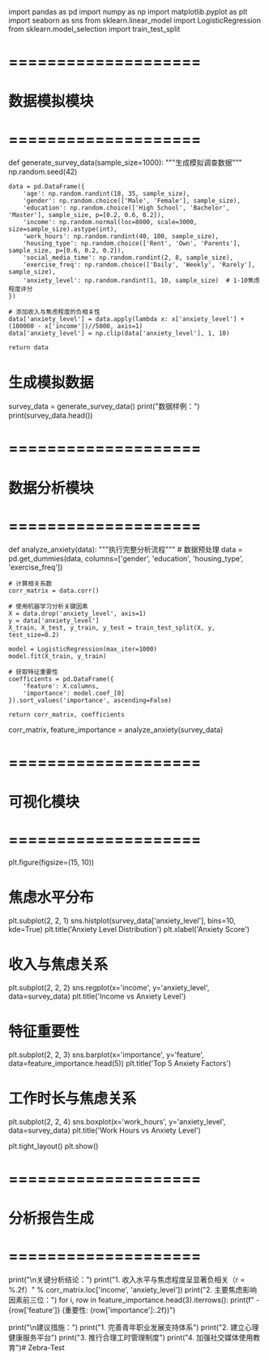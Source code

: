 import pandas as pd
import numpy as np
import matplotlib.pyplot as plt
import seaborn as sns
from sklearn.linear_model import LogisticRegression
from sklearn.model_selection import train_test_split

# ====================
# 数据模拟模块
# ====================
def generate_survey_data(sample_size=1000):
    """生成模拟调查数据"""
    np.random.seed(42)
    
    data = pd.DataFrame({
        'age': np.random.randint(18, 35, sample_size),
        'gender': np.random.choice(['Male', 'Female'], sample_size),
        'education': np.random.choice(['High School', 'Bachelor', 'Master'], sample_size, p=[0.2, 0.6, 0.2]),
        'income': np.random.normal(loc=8000, scale=3000, size=sample_size).astype(int),
        'work_hours': np.random.randint(40, 100, sample_size),
        'housing_type': np.random.choice(['Rent', 'Own', 'Parents'], sample_size, p=[0.6, 0.2, 0.2]),
        'social_media_time': np.random.randint(2, 8, sample_size),
        'exercise_freq': np.random.choice(['Daily', 'Weekly', 'Rarely'], sample_size),
        'anxiety_level': np.random.randint(1, 10, sample_size)  # 1-10焦虑程度评分
    })
    
    # 添加收入与焦虑程度的负相关性
    data['anxiety_level'] = data.apply(lambda x: x['anxiety_level'] + (100000 - x['income'])//5000, axis=1)
    data['anxiety_level'] = np.clip(data['anxiety_level'], 1, 10)
    
    return data

# 生成模拟数据
survey_data = generate_survey_data()
print("数据样例：")
print(survey_data.head())

# ====================
# 数据分析模块
# ====================
def analyze_anxiety(data):
    """执行完整分析流程"""
    # 数据预处理
    data = pd.get_dummies(data, columns=['gender', 'education', 'housing_type', 'exercise_freq'])
    
    # 计算相关系数
    corr_matrix = data.corr()
    
    # 使用机器学习分析关键因素
    X = data.drop('anxiety_level', axis=1)
    y = data['anxiety_level']
    X_train, X_test, y_train, y_test = train_test_split(X, y, test_size=0.2)
    
    model = LogisticRegression(max_iter=1000)
    model.fit(X_train, y_train)
    
    # 获取特征重要性
    coefficients = pd.DataFrame({
        'feature': X.columns,
        'importance': model.coef_[0]
    }).sort_values('importance', ascending=False)
    
    return corr_matrix, coefficients

corr_matrix, feature_importance = analyze_anxiety(survey_data)

# ====================
# 可视化模块
# ====================
plt.figure(figsize=(15, 10))

# 焦虑水平分布
plt.subplot(2, 2, 1)
sns.histplot(survey_data['anxiety_level'], bins=10, kde=True)
plt.title('Anxiety Level Distribution')
plt.xlabel('Anxiety Score')

# 收入与焦虑关系
plt.subplot(2, 2, 2)
sns.regplot(x='income', y='anxiety_level', data=survey_data)
plt.title('Income vs Anxiety Level')

# 特征重要性
plt.subplot(2, 2, 3)
sns.barplot(x='importance', y='feature', data=feature_importance.head(5))
plt.title('Top 5 Anxiety Factors')

# 工作时长与焦虑关系
plt.subplot(2, 2, 4)
sns.boxplot(x='work_hours', y='anxiety_level', data=survey_data)
plt.title('Work Hours vs Anxiety Level')

plt.tight_layout()
plt.show()

# ====================
# 分析报告生成
# ====================
print("\n关键分析结论：")
print("1. 收入水平与焦虑程度呈显著负相关（r = %.2f）" % corr_matrix.loc['income', 'anxiety_level'])
print("2. 主要焦虑影响因素前三位：")
for i, row in feature_importance.head(3).iterrows():
    print(f"   - {row['feature']} (重要性: {row['importance']:.2f})")
    
print("\n建议措施：")
print("1. 完善青年职业发展支持体系")
print("2. 建立心理健康服务平台")
print("3. 推行合理工时管理制度")
print("4. 加强社交媒体使用教育")# Zebra-Test
